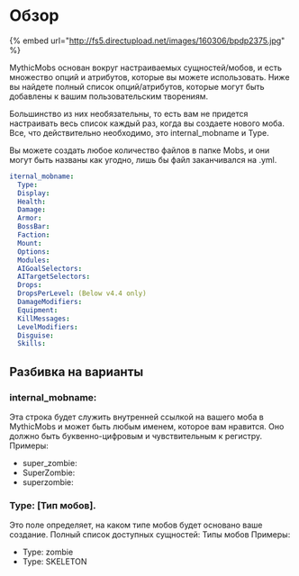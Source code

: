 # Обзор

{% embed url="http://fs5.directupload.net/images/160306/bpdp2375.jpg" %}

MythicMobs основан вокруг настраиваемых сущностей/мобов, и есть множество опций и атрибутов, которые вы можете использовать. Ниже вы найдете полный список опций/атрибутов, которые могут быть добавлены к вашим пользовательским творениям.

Большинство из них необязательны, то есть вам не придется настраивать весь список каждый раз, когда вы создаете нового моба. Все, что действительно необходимо, это internal\_mobname и Type.

Вы можете создать любое количество файлов в папке Mobs, и они могут быть названы как угодно, лишь бы файл заканчивался на .yml.

```yaml
iternal_mobname:
  Type:
  Display:
  Health:
  Damage:
  Armor:
  BossBar:
  Faction:
  Mount:
  Options:
  Modules:
  AIGoalSelectors:
  AITargetSelectors:
  Drops:
  DropsPerLevel: (Below v4.4 only)
  DamageModifiers:
  Equipment:
  KillMessages:
  LevelModifiers:
  Disguise:
  Skills:
```

## Разбивка на варианты

### internal\_mobname:

Эта строка будет служить внутренней ссылкой на вашего моба в MythicMobs и может быть любым именем, которое вам нравится. Оно должно быть буквенно-цифровым и чувствительным к регистру. Примеры:&#x20;

* super\_zombie:&#x20;
* SuperZombie:&#x20;
* superzombie:

### Type: \[Тип мобов].

Это поле определяет, на каком типе мобов будет основано ваше создание. Полный список доступных сущностей: Типы мобов Примеры:

* Type: zombie
* Type: SKELETON
